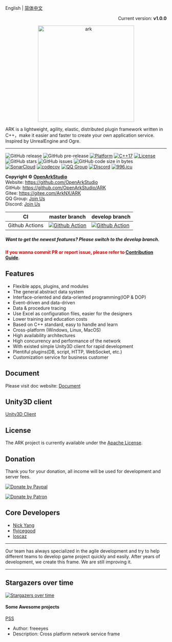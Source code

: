 English | [简体中文](./README_CN.md)

<p align="right">Current version: <strong>v1.0.0</strong></p>
<p align="center"><img src="https://raw.githubusercontent.com/ArkNX/ARK/gh-pages/_images/ark_logo.svg?sanitize=true" alt="ark" width="300"/></p>
ARK is a lightweight, agility, elastic, distributed plugin framework written in C++，make it easier and faster to create your own application service. Inspired by UnrealEngine and Ogre.

---

![GitHub release](https://img.shields.io/github/release/OpenArkStudio/ARK.svg?style=flat-square)
![GitHub pre-release](https://img.shields.io/github/release-pre/OpenArkStudio/ARK.svg?label=pre-release&style=flat-square)
[![Platform](https://img.shields.io/badge/Platform-Linux,%20Windows,%20MacOSX-green.svg?style=flat-square)](https://github.com/OpenArkStudio/ARK)
[![C++17](https://img.shields.io/badge/C++-17-4c7e9f.svg?style=flat-square)](https://github.com/OpenArkStudio/ARK)
[![License](https://img.shields.io/github/license/OpenArkStudio/ARK.svg?colorB=f48041&style=flat-square)](https://opensource.org/licenses/Apache-2.0)
![GitHub stars](https://img.shields.io/github/stars/OpenArkStudio/ARK.svg?style=flat-square&label=Stars&style=flat-square)
![GitHub issues](https://img.shields.io/github/issues-raw/OpenArkStudio/ARK.svg?style=flat-square)
![GitHub code size in bytes](https://img.shields.io/github/languages/code-size/OpenArkStudio/ARK.svg?style=flat-square)  
[![SonarCloud](https://sonarcloud.io/api/project_badges/measure?project=ark&metric=alert_status)](https://sonarcloud.io/dashboard/index/ark)
[![codecov](https://codecov.io/gh/OpenArkStudio/ARK/branch/master/graph/badge.svg)](https://codecov.io/gh/OpenArkStudio/ARK)
[![QQ Group](https://img.shields.io/badge/Chat%20on-QQ%20Group-orange.svg?longCache=true&style=flat-square)](https://shang.qq.com/wpa/qunwpa?idkey=1b8394bd9a42ba46606200a44911c1c6161235a38aecce95158ca646c2bafd81)
[![Discord](https://img.shields.io/discord/471890201124536320.svg?label=Discord&style=flat-square)](https://discord.gg/GmyBbcv)
[![996.icu](https://img.shields.io/badge/Link-996.icu-red.svg?&style=flat-square)](https://996.icu)

</center>

**Copyright © [OpenArkStudio](https://openark.io "OpenArkStudio")**  
Website: https://github.com/OpenArkStudio  
GitHub: https://github.com/OpenArkStudio/ARK  
Gitee: https://gitee.com/ArkNX/ARK  
QQ
Group: [Join Us](https://shang.qq.com/wpa/qunwpa?idkey=1b8394bd9a42ba46606200a44911c1c6161235a38aecce95158ca646c2bafd81)  
Discord: [Join Us](https://discord.gg/GmyBbcv)

| CI             | master branch                                                                                                             | develop branch                                                                                                                      |
| -------------- | ------------------------------------------------------------------------------------------------------------------------- | ----------------------------------------------------------------------------------------------------------------------------------- |
| Github Actions | [![Github Action](https://github.com/OpenArkStudio/ARK/workflows/Github-CI/badge.svg)](https://github.com/OpenArkStudio/ARK/actions)      | [![Github Action](https://github.com/OpenArkStudio/ARK/workflows/Github-CI/badge.svg?branch=develop)](https://github.com/OpenArkStudio/ARK/actions) |

##### Want to get the newest features? Please switch to the develop branch.

**<font color=red>If you wanna commit PR or report issue, please refer
to [Contribution Guide](https://github.com/OpenArkStudio/ARK/blob/master/.github/CONTRIBUTING.md)</font>**.

## Features

- Flexible apps, plugins, and modules
- The general abstract data system
- Interface-oriented and data-oriented programming(IOP & DOP)
- Event-driven and data-driven
- Data & procedure tracing
- Use Excel as configuration files, easier for the designers
- Lower training and education costs
- Based on C++ standard, easy to handle and learn
- Cross-platform (Windows, Linux, MacOS)
- High availability architectures
- High concurrency and performance of the network
- With existed simple Unity3D client for rapid development
- Plentiful plugins(DB, script, HTTP, WebSocket, etc.)
- Customization service for business customer

## Document

Please visit doc website: [Document](https://openarkstudio.github.io/ARK/)

## Unity3D client

[Unity3D Client](https://github.com/OpenArkStudio/ArkClient-Unity3D)

## License

The ARK project is currently available under the [Apache License](https://github.com/OpenArkStudio/ARK/blob/master/LICENSE).

## Donation

Thank you for your donation, all income will be used for development and server fees.

[![Donate by Paypal](https://img.shields.io/badge/Donate-PayPal-green.svg)](https://www.paypal.me/nickyang4self)

[![Donate by Patron](https://c5.patreon.com/external/logo/become_a_patron_button.png)](https://www.patreon.com/bePatron?u=19279478)

## Core Developers

- [Nick Yang](https://github.com/NickYang1988)
- [flyicegood](https://github.com/flyicegood)
- [loscaz](https://github.com/loscaz)

---

Our team has always specialized in the agile development and try to help different teams to develop game project quickly
and easily. After years of development, we create this frame. We are still improving it.

---

## Stargazers over time

[![Stargazers over time](https://starchart.cc/OpenArkStudio/ARK.svg)](https://starchart.cc/OpenArkStudio/ARK)

#### Some Awesome projects

[PSS](https://github.com/freeeyes/PSS)

- Author: freeeyes
- Description: Cross platform network service frame
